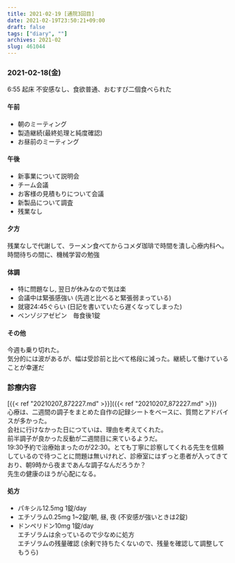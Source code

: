 ```yaml
---
title: 2021-02-19 [通院3回目]
date: 2021-02-19T23:50:21+09:00
draft: false
tags: ["diary", ""]
archives: 2021-02
slug: 461044
---
```

### 2021-02-18(金)
6:55 起床 不安感なし、食欲普通、おむすび二個食べられた
#### 午前
- 朝のミーティング
- 製造継続(最終処理と純度確認)
- お昼前のミーティング
#### 午後
- 新事業について説明会
- チーム会議
- お客様の見積もりについて会議
- 新製品について調査
- 残業なし

#### 夕方
残業なしで代謝して、ラーメン食べてからコメダ珈琲で時間を潰し心療内科へ。  
時間待ちの間に、機械学習の勉強


#### 体調
- 特に問題なし, 翌日が休みなので気は楽
- 会議中は緊張感強い (先週と比べると緊張弱まっている)
- 就寝24:45ぐらい (日記を書いていたら遅くなってしまった)
- ベンゾジアゼピン　毎食後1錠

#### その他
今週も乗り切れた。  
気分的には波があるが、幅は受診前と比べて格段に減った。継続して働けていることが幸運だ

### 診療内容
[{{< ref "20210207_872227.md" >}}]({{< ref "20210207_872227.md" >}})  
心療は、二週間の調子をまとめた自作の記録シートをベースに、質問とアドバイスが多かった。  
会社に行けなかった日につていは、理由を考えてくれた。  
前半調子が良かった反動が二週間目に来ているようだ。  
19:30予約で治療始まったのが22:30。とても丁寧に診察してくれる先生を信頼しているので待つことに問題は無いけれど、診療室にはずっと患者が入ってきており、朝9時から夜まであんな調子なんだろうか？  
先生の健康のほうが心配になる。

#### 処方
- パキシル12.5mg 1錠/day
- エチゾラム0.25mg 1~2錠/朝, 昼, 夜 (不安感が強いときは2錠)
- ドンペリドン10mg 1錠/day  
エチゾラムは余っているので少なめに処方  
エチゾラムの残量確認 (余剰で持ちたくないので、残量を確認して調整してもうら)